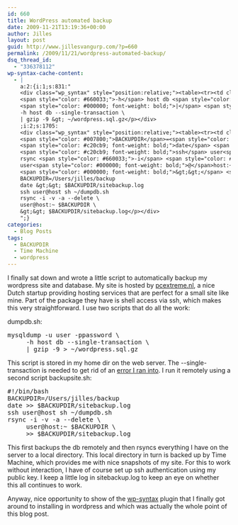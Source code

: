 ```yaml
---
id: 660
title: WordPress automated backup
date: 2009-11-21T13:19:36+00:00
author: Jilles
layout: post
guid: http://www.jillesvangurp.com/?p=660
permalink: /2009/11/21/wordpress-automated-backup/
dsq_thread_id:
  - "336378112"
wp-syntax-cache-content:
  - |
    a:2:{i:1;s:831:"
    <div class="wp_syntax" style="position:relative;"><table><tr><td class="code"><pre class="bash" style="font-family:monospace;">mysqldump <span style="color: #660033;">-u</span> user <span style="color: #660033;">-ppassword</span> \
    <span style="color: #660033;">-h</span> host db <span style="color: #660033;">--single-transaction</span> \
    <span style="color: #000000; font-weight: bold;">|</span> <span style="color: #c20cb9; font-weight: bold;">gzip</span> <span style="color: #660033;">-9</span> <span style="color: #000000; font-weight: bold;">&gt;</span> ~<span style="color: #000000; font-weight: bold;">/</span>wordpress.sql.gz</pre></td></tr></table><p class="theCode" style="display:none;">mysqldump -u user -ppassword \
    -h host db --single-transaction \
    | gzip -9 &gt; ~/wordpress.sql.gz</p></div>
    ;i:2;s:1705:
    <div class="wp_syntax" style="position:relative;"><table><tr><td class="code"><pre class="bash" style="font-family:monospace;"><span style="color: #666666; font-style: italic;">#!/bin/bash</span>
    <span style="color: #007800;">BACKUPDIR</span>=<span style="color: #000000; font-weight: bold;">/</span>Users<span style="color: #000000; font-weight: bold;">/</span>jilles<span style="color: #000000; font-weight: bold;">/</span>backup
    <span style="color: #c20cb9; font-weight: bold;">date</span> <span style="color: #000000; font-weight: bold;">&gt;&gt;</span> <span style="color: #007800;">$BACKUPDIR</span><span style="color: #000000; font-weight: bold;">/</span>sitebackup.log
    <span style="color: #c20cb9; font-weight: bold;">ssh</span> user<span style="color: #000000; font-weight: bold;">@</span>host <span style="color: #c20cb9; font-weight: bold;">sh</span> ~<span style="color: #000000; font-weight: bold;">/</span>dumpdb.sh
    rsync <span style="color: #660033;">-i</span> <span style="color: #660033;">-v</span> <span style="color: #660033;">-a</span> <span style="color: #660033;">--delete</span> \
    user<span style="color: #000000; font-weight: bold;">@</span>host:~ <span style="color: #007800;">$BACKUPDIR</span> \
    <span style="color: #000000; font-weight: bold;">&gt;&gt;</span> <span style="color: #007800;">$BACKUPDIR</span><span style="color: #000000; font-weight: bold;">/</span>sitebackup.log</pre></td></tr></table><p class="theCode" style="display:none;">#!/bin/bash
    BACKUPDIR=/Users/jilles/backup
    date &gt;&gt; $BACKUPDIR/sitebackup.log
    ssh user@host sh ~/dumpdb.sh
    rsync -i -v -a --delete \
    user@host:~ $BACKUPDIR \
    &gt;&gt; $BACKUPDIR/sitebackup.log</p></div>
    ";}
categories:
  - Blog Posts
tags:
  - BACKUPDIR
  - Time Machine
  - wordpress
---
```

I finally sat down and wrote a little script to automatically backup my wordpress site and database. My site is hosted by <a href="http://www.pcextreme.nl">pcextreme.nl</a>, a nice Dutch startup providing hosting services that are perfect for a small site like mine. Part of the package they have is shell access via ssh, which makes this very straightforward. I use two scripts that do all the work:

dumpdb.sh:

<pre lang="bash">
mysqldump -u user -ppassword \
     -h host db --single-transaction \
     | gzip -9 > ~/wordpress.sql.gz
</pre>

This script is stored in my home dir on the web server. The --single-transaction is needed to get rid of an <a href="http://forums.mysql.com/read.php?10,108835,112951#msg-112951">error I ran into</a>. I run it remotely using a second script backupsite.sh:

<pre lang="bash">
#!/bin/bash
BACKUPDIR=/Users/jilles/backup
date >> $BACKUPDIR/sitebackup.log
ssh user@host sh ~/dumpdb.sh
rsync -i -v -a --delete \
     user@host:~ $BACKUPDIR \
     >> $BACKUPDIR/sitebackup.log
</pre>

This first backups the db remotely and then rsyncs everything I have on the server to a local directory. This local directory in turn is backed up by Time Machine, which provides me with nice snapshots of my site. For this to work without interaction, I have of course set up ssh authentication using my public key.  I keep a little log in sitebackup.log to keep an eye on whether this all continues to work.

Anyway, nice opportunity to show of the <a href="http://wordpress.org/extend/plugins/wp-syntax/">wp-syntax</a> plugin that I finally got around to installing in wordpress and which was actually the whole point of this blog post.